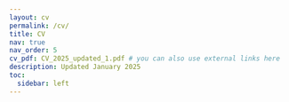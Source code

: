 ```yaml
---
layout: cv
permalink: /cv/
title: CV
nav: true
nav_order: 5
cv_pdf: CV_2025_updated_1.pdf # you can also use external links here
description: Updated January 2025
toc:
  sidebar: left
---
```

